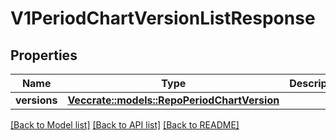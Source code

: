 # V1PeriodChartVersionListResponse

## Properties

Name | Type | Description | Notes
------------ | ------------- | ------------- | -------------
**versions** | [**Vec<crate::models::RepoPeriodChartVersion>**](repo.ChartVersion.md) |  | 

[[Back to Model list]](../README.md#documentation-for-models) [[Back to API list]](../README.md#documentation-for-api-endpoints) [[Back to README]](../README.md)


